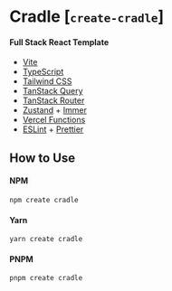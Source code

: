 # Cradle [<small>`create-cradle`</small>]

#### Full Stack React Template

- [Vite](https://vite.dev)
- [TypeScript](https://www.typescriptlang.org)
- [Tailwind CSS](https://tailwindcss.com)
- [TanStack Query](https://tanstack.com/query/latest)
- [TanStack Router](https://tanstack.com/router/latest)
- [Zustand](https://zustand.docs.pmnd.rs) + [Immer](https://zustand.docs.pmnd.rs/integrations/immer-middleware)
- [Vercel Functions](https://vercel.com/docs/functions)
- [ESLint](https://eslint.org) + [Prettier](https://prettier.io)

## How to Use

#### NPM

```
npm create cradle
```

#### Yarn

```
yarn create cradle
```

#### PNPM

```
pnpm create cradle
```
